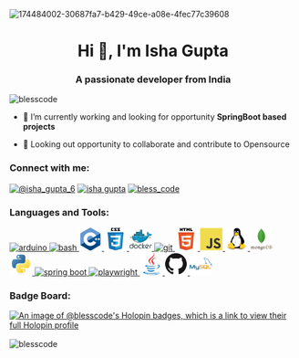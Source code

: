![174484002-30687fa7-b429-49ce-a08e-4fec77c39608](https://user-images.githubusercontent.com/90323253/209206232-fad6e7c9-fa9d-4ee0-9f56-acd93762b738.gif)



<h1 align="center">Hi 👋, I'm Isha Gupta</h1>
<h3 align="center">A passionate developer from India</h3>
<!-- <img align="right" alt="coding" width="400" src="https://user-images.githubusercontent.com/66454964/174484002-30687fa7-b429-49ce-a08e-4fec77c39608.gif"> -->

<p align="left"> <img src="https://komarev.com/ghpvc/?username=blesscode&label=Profile%20views&color=0e75b6&style=flat" alt="blesscode" /> </p>

- 🔭 I’m currently working and looking for opportunity **SpringBoot based projects**

- 🌱 Looking out opportunity to collaborate and contribute to Opensource 


<h3 align="left">Connect with me:</h3>
<p align="left">
<a href="https://twitter.com/@isha_gupta_6" target="blank"><img align="center" src="https://raw.githubusercontent.com/rahuldkjain/github-profile-readme-generator/master/src/images/icons/Social/twitter.svg" alt="@isha_gupta_6" height="30" width="40" /></a>
<a href="https://www.linkedin.com/in/isha-gupta-a1a899245" target="blank"><img align="center" src="https://raw.githubusercontent.com/rahuldkjain/github-profile-readme-generator/master/src/images/icons/Social/linked-in-alt.svg" alt="isha gupta" height="30" width="40" /></a>
<a href="https://www.codechef.com/users/bless_code" target="blank"><img align="center" src="https://cdn.jsdelivr.net/npm/simple-icons@3.1.0/icons/codechef.svg" alt="bless_code" height="30" width="40" /></a>
</p>

<h3 align="left">Languages and Tools:</h3>
<p align="left">
  <!-- Existing tech icons -->
  <a href="https://www.arduino.cc/" target="_blank" rel="noreferrer">
    <img src="https://cdn.worldvectorlogo.com/logos/arduino-1.svg" alt="arduino" width="40" height="40"/>
  </a>
  <a href="https://www.gnu.org/software/bash/" target="_blank" rel="noreferrer">
    <img src="https://www.vectorlogo.zone/logos/gnu_bash/gnu_bash-icon.svg" alt="bash" width="40" height="40"/>
  </a>
  <a href="https://www.w3schools.com/cpp/" target="_blank" rel="noreferrer">
    <img src="https://raw.githubusercontent.com/devicons/devicon/master/icons/cplusplus/cplusplus-original.svg" alt="cplusplus" width="40" height="40"/>
  </a>
  <a href="https://www.w3schools.com/css/" target="_blank" rel="noreferrer">
    <img src="https://raw.githubusercontent.com/devicons/devicon/master/icons/css3/css3-original-wordmark.svg" alt="css3" width="40" height="40"/>
  </a>
  <a href="https://www.docker.com/" target="_blank" rel="noreferrer">
    <img src="https://raw.githubusercontent.com/devicons/devicon/master/icons/docker/docker-original-wordmark.svg" alt="docker" width="40" height="40"/>
  </a>
  <a href="https://git-scm.com/" target="_blank" rel="noreferrer">
    <img src="https://www.vectorlogo.zone/logos/git-scm/git-scm-icon.svg" alt="git" width="40" height="40"/>
  </a>
  <a href="https://www.w3.org/html/" target="_blank" rel="noreferrer">
    <img src="https://raw.githubusercontent.com/devicons/devicon/master/icons/html5/html5-original-wordmark.svg" alt="html5" width="40" height="40"/>
  </a>
  <a href="https://developer.mozilla.org/en-US/docs/Web/JavaScript" target="_blank" rel="noreferrer">
    <img src="https://raw.githubusercontent.com/devicons/devicon/master/icons/javascript/javascript-original.svg" alt="javascript" width="40" height="40"/>
  </a>
  <a href="https://www.linux.org/" target="_blank" rel="noreferrer">
    <img src="https://raw.githubusercontent.com/devicons/devicon/master/icons/linux/linux-original.svg" alt="linux" width="40" height="40"/>
  </a>
  <a href="https://www.mongodb.com/" target="_blank" rel="noreferrer">
    <img src="https://raw.githubusercontent.com/devicons/devicon/master/icons/mongodb/mongodb-original-wordmark.svg" alt="mongodb" width="40" height="40"/>
  </a>
  <a href="https://www.python.org" target="_blank" rel="noreferrer">
    <img src="https://raw.githubusercontent.com/devicons/devicon/master/icons/python/python-original.svg" alt="python" width="40" height="40"/>
  </a>

  <!-- Added: Spring Boot -->
  <a href="https://spring.io/projects/spring-boot" target="_blank" rel="noreferrer">
    <img src="https://www.vectorlogo.zone/logos/springio/springio-icon.svg" alt="spring boot" width="40" height="40"/>
  </a>


  <!-- Added: Playwright -->
  <a href="https://playwright.dev/" target="_blank" rel="noreferrer">
    <img src="https://playwright.dev/img/playwright-logo.svg" alt="playwright" width="40" height="40"/>
  </a>
  <!-- Added: Java -->
  <a href="https://www.java.com/" target="_blank" rel="noreferrer">
    <img src="https://raw.githubusercontent.com/devicons/devicon/master/icons/java/java-original.svg" alt="java" width="40" height="40"/>
  </a>
  <!-- Added: GitHub -->
<a href="https://github.com/" target="_blank" rel="noreferrer">
  <img src="https://raw.githubusercontent.com/devicons/devicon/master/icons/github/github-original.svg" alt="github" width="40" height="40"/>
</a>

<!-- Added: MySQL -->
<a href="https://www.mysql.com/" target="_blank" rel="noreferrer">
  <img src="https://raw.githubusercontent.com/devicons/devicon/master/icons/mysql/mysql-original-wordmark.svg" alt="mysql" width="40" height="40"/>
</a>

</p>

<h3 align="left">Badge Board:</h3>

[![An image of @blesscode's Holopin badges, which is a link to view their full Holopin profile](https://holopin.me/blesscode)](https://holopin.io/@blesscode)

<p>
  <img align="center" src="https://github-readme-stats.vercel.app/api/top-langs?username=blesscode&show_icons=true&locale=en&layout=compact&theme=dark" alt="blesscode" />
</p>
